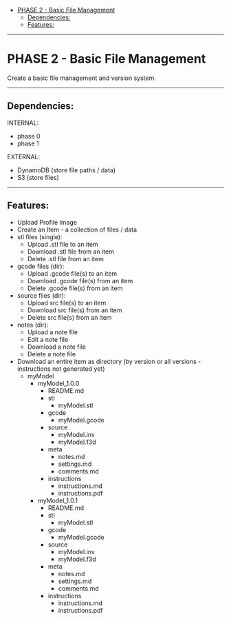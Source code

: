 - [PHASE 2 - Basic File Management](#phase-2---basic-file-management)
  - [Dependencies:](#dependencies)
  - [Features:](#features)


****************************************************************************
# PHASE 2 - Basic File Management

Create a basic file management and version system.

****************************************************************************
## Dependencies:

INTERNAL:

- phase 0
- phase 1

EXTERNAL:

- DynamoDB (store file paths / data)
- S3 (store files)

****************************************************************************
## Features:

- Upload Profile Image
- Create an Item - a collection of files / data 
- stl files (single):
    - Upload .stl file to an item
    - Download .stl file from an item
    - Delete .stl file from an item
- gcode files (dir):
    - Upload .gcode file(s) to an item
    - Download .gcode file(s) from an item
    - Delete .gcode file(s) from an item
- source files (dir):
    - Upload src file(s) to an item
    - Download src file(s) from an item
    - Delete src file(s) from an item
- notes (dir):
    - Upload a note file
    - Edit a note file
    - Download a note file
    - Delete a note file
- Download an entire item as directory (by version or all versions - instructions not generated yet)
    - myModel
        - myModel_1.0.0
            - README.md <!-- All basic data about the model as well as where to find additional data - meta -->
            - stl
                - myModel.stl
            - gcode
                - myModel.gcode
            - source
                - myModel.inv
                - myModel.f3d
            - meta
                - notes.md <!-- notes about the item / models / comments? / etc. -->
                - settings.md <!-- recommended settings extracted from the gcode settings -->
                - comments.md <!-- comments on this part created by other users - may contain important steps or recommendations -->
            - instructions
                - instructions.md <!-- instructions in text format - see instructions-text-example.md -->
                - instructions.pdf <!-- instructions in pdf format with images from each build step - see pdf-instructions-example.img -->
        - myModel_1.0.1
            - README.md <!-- All basic data about the model as well as where to find additional data - meta -->
            - stl
                - myModel.stl
            - gcode
                - myModel.gcode
            - source
                - myModel.inv
                - myModel.f3d
            - meta
                - notes.md <!-- notes about the item / models / comments? / etc. -->
                - settings.md <!-- recommended settings extracted from the gcode settings -->
                - comments.md <!-- comments on this part created by other users - may contain important steps or recommendations -->
            - instructions
                - instructions.md <!-- instructions in text format - see instructions-text-example.md -->
                - instructions.pdf <!-- instructions in pdf format with images from each build step - see pdf-instructions-example.img -->
